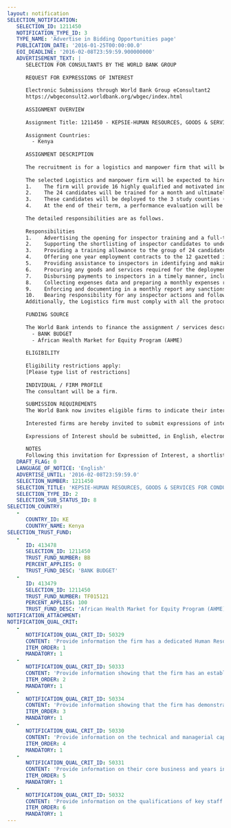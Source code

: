```yaml
---
layout: notification
SELECTION_NOTIFICATION: 
   SELECTION_ID: 1211450
   NOTIFICATION_TYPE_ID: 3
   TYPE_NAME: 'Advertise in Bidding Opportunities page'
   PUBLICATION_DATE: '2016-01-25T00:00:00.0'
   EOI_DEADLINE: '2016-02-08T23:59:59.900000000'
   ADVERTISEMENT_TEXT: |
      SELECTION FOR CONSULTANTS BY THE WORLD BANK GROUP
      
      REQUEST FOR EXPRESSIONS OF INTEREST
      
      Electronic Submissions through World Bank Group eConsultant2
      https://wbgeconsult2.worldbank.org/wbgec/index.html
      
      ASSIGNMENT OVERVIEW
      
      Assignment Title: 1211450 - KEPSIE-HUMAN RESOURCES, GOODS & SERVICES FOR CONDUCTION OF INSPECTIONS
      
      Assignment Countries:
        - Kenya
      
      ASSIGNMENT DESCRIPTION
      
      The recruitment is for a logistics and manpower firm that will be responsible for hiring inspectors and procuring any goods and services needed for the conduction of inspections for the Kenya Patient Safety Impact Evaluation (KePSIE). 
      
      The selected Logistics and manpower firm will be expected to hire inspectors and procure any goods and services needed for the conduction of inspections. It shall report directly to the WBG Core Team, but work in close collaboration with the MoH Coordinator and the WBG Coordinators. The Logistics firm will be selected through an open competitive process according to WBG procurement policies.The full process and requirements are detailed below and the broad requirements are as follows:
      1.	The firm will provide 16 highly qualified and motivated individuals who, together with 8 candidates nominated by the Boards and Councils, will be fully trained and certified to act as inspectors representing the Ministry of Health and the Boards and Councils.
      2.	The 24 candidates will be trained for a month and ultimately, one-year employment contracts will be extended to the 12 best candidates.
      3.	These candidates will be deployed to the 3 study counties (Kilifi, Kakamega and Meru) for the duration of 12 months from the start of their contract. Their duties in these counties are detailed below. During this time, they will report to the MOH Coordinator.
      4.	At the end of their term, a performance evaluation will be completed for each inspector and these evaluations will be made available to the Ministries of Health and Boards and Councils for potential future employment. 
      
      The detailed responsibilities are as follows.
      
      Responsibilities
      1.	Advertising the opening for inspector training and a full-time inspector position. Please note the qualifications requirements as detailed below.
      2.	Supporting the shortlisting of inspector candidates to undertake training. 
      3.	Providing a training allowance to the group of 24 candidates that will be trained. This will include reimbursing transport costs for those traveling from outside Nairobi.
      4.	Offering one year employment contracts to the 12 gazetted inspectors recommended for appointment as inspectors.
      5.	Providing assistance to inspectors in identifying and making logistical arrangements for inspections based on the visits plans developed by the MoH coordinator and WBG coordinators. 
      6.	Procuring any goods and services required for the deployment of inspectors and the conduction of inspections, including but not limited to: car rentals; overnight accommodation when appropriate; communication services including telephone cards or monthly allowance for phone usage, and internet; office space and equipment; security; insurances; and tablets. 
      7.	Disbursing payments to inspectors in a timely manner, including: salaries, benefits, and reimbursements. Salaries will be pegged on government scales for equivalent cadres working for the MOH. Reimbursements include (but are not limited to) public transport expenses, and unexpected overnight accommodation. May request presentation of receipts and confirmation that the right arrangement was used for reimbursement.
      8.	Collecting expenses data and preparing a monthly expenses report. These are all expenses associated with the conduction of inspections in the field  including the inspectors monthly salaries
      9.	Enforcing and documenting in a monthly report any sanctions or honorable mentions based on inspector performance, following the procedures described in this manual; including the termination of contracts and hiring replacement inspectors when necessary. 
      10.	Bearing responsibility for any inspector actions and following appropriate procedures to solve any issues according to this manual and in collaboration with the MoH and WBG Coordinators.
      Additionally, the Logistics firm must comply with all the protocols and responsibilities described in the implementation manual and will be subject to WBG policies and procedures. Any breach of these may result in contract termination. Termination of contract between the WBG and the Logistics firm must result in termination of contract with Inspectors.
      
      FUNDING SOURCE
      
      The World Bank intends to finance the assignment / services described below under the following trust fund(s):
        - BANK BUDGET
        - African Health Market for Equity Program (AHME)
      
      ELIGIBILITY
      
      Eligibility restrictions apply:
      [Please type list of restrictions]
      
      INDIVIDUAL / FIRM PROFILE
      The consultant will be a firm. 
      
      SUBMISSION REQUIREMENTS
      The World Bank now invites eligible firms to indicate their interest in providing the services.  Interested firms must provide information indicating that they are qualified to perform the services (brochures, description of similar assignments, experience in similar conditions, availability of appropriate skills among staff, etc. for firms; CV and cover letter for individuals).  Please note that the total size of all attachments should be less than 5MB.  Consultants may associate to enhance their qualifications.
      
      Interested firms are hereby invited to submit expressions of interest.
      
      Expressions of Interest should be submitted, in English, electronically through World Bank Group eTendering (https://wbgeconsult2.worldbank.org/wbgec/index.html)
      
      NOTES
      Following this invitation for Expression of Interest, a shortlist of qualified firms will be formally invited to submit proposals.  Shortlisting and selection will be subject to the availability of funding.
   DRAFT_FLAG: 0
   LANGUAGE_OF_NOTICE: 'English'
   ADVERTISE_UNTIL: '2016-02-08T23:59:59.0'
   SELECTION_NUMBER: 1211450
   SELECTION_TITLE: 'KEPSIE-HUMAN RESOURCES, GOODS & SERVICES FOR CONDUCTION OF INSPECTIONS'
   SELECTION_TYPE_ID: 2
   SELECTION_SUB_STATUS_ID: 8
SELECTION_COUNTRY: 
   - 
      COUNTRY_ID: KE
      COUNTRY_NAME: Kenya
SELECTION_TRUST_FUND: 
   - 
      ID: 413478
      SELECTION_ID: 1211450
      TRUST_FUND_NUMBER: BB
      PERCENT_APPLIES: 0
      TRUST_FUND_DESC: 'BANK BUDGET'
   - 
      ID: 413479
      SELECTION_ID: 1211450
      TRUST_FUND_NUMBER: TF015121
      PERCENT_APPLIES: 100
      TRUST_FUND_DESC: 'African Health Market for Equity Program (AHME)'
NOTIFICATION_ATTACHMENT: 
NOTIFICATION_QUAL_CRIT: 
   - 
      NOTIFICATION_QUAL_CRIT_ID: 50329
      CONTENT: 'Provide information the firm has a dedicated Human Resources department and experience hiring and managing personnel.'
      ITEM_ORDER: 1
      MANDATORY: 1
   - 
      NOTIFICATION_QUAL_CRIT_ID: 50333
      CONTENT: 'Provide information showing that the firm has an established, fast payment disbursement mechanisms.'
      ITEM_ORDER: 2
      MANDATORY: 1
   - 
      NOTIFICATION_QUAL_CRIT_ID: 50334
      CONTENT: 'Provide information showing that the firm has demonstrated experience in logistics management e.g. ability to procure goods and services quickly.'
      ITEM_ORDER: 3
      MANDATORY: 1
   - 
      NOTIFICATION_QUAL_CRIT_ID: 50330
      CONTENT: 'Provide information on the technical and managerial capabilities of the firm.'
      ITEM_ORDER: 4
      MANDATORY: 1
   - 
      NOTIFICATION_QUAL_CRIT_ID: 50331
      CONTENT: 'Provide information on their core business and years in business.'
      ITEM_ORDER: 5
      MANDATORY: 1
   - 
      NOTIFICATION_QUAL_CRIT_ID: 50332
      CONTENT: 'Provide information on the qualifications of key staff.'
      ITEM_ORDER: 6
      MANDATORY: 1
---
```

